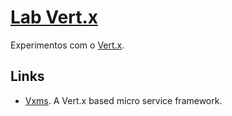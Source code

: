# [Lab Vert.x](https://github.com/walisonmoreira/lab-vertx)

Experimentos com o [Vert.x](https://vertx.io).

## Links

* [Vxms](http://amoahcp.github.io/vxms). A Vert.x based micro service framework.
